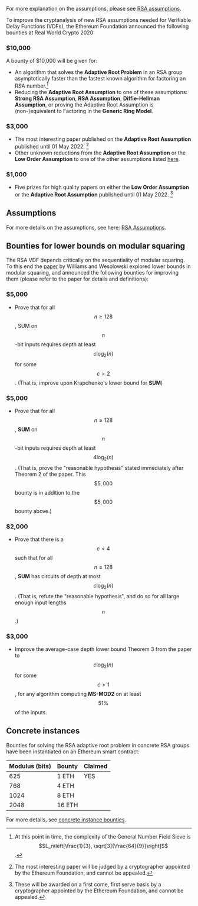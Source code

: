 For more explanation on the assumptions, please see [RSA assumptions](/bounties/rsa/assumptions).

To improve the cryptanalysis of new RSA assumptions needed for Verifiable Delay Functions (VDFs), the Ethereum Foundation announced the following bounties at Real World Crypto 2020:

### $10,000

A bounty of $10,000 will be given for:

- An algorithm that solves the **Adaptive Root Problem** in an RSA group asymptotically faster than the fastest known algorithm for factoring an RSA number.[^1]
- Reducing the **Adaptive Root Assumption** to one of these assumptions: **Strong RSA Assumption**, **RSA Assumption**, **Diffie-Hellman Assumption**, or proving the Adaptive Root Assumption is (non-)equivalent to Factoring in the **Generic Ring Model**.

[^1]: At this point in time, the complexity of the General Number Field Sieve is $$L_n\left[\frac{1}{3}, \sqrt[3]{\frac{64}{9}}\right]$$.

### $3,000

- The most interesting paper published on the **Adaptive Root Assumption** published until 01 May 2022. [^2]
- Other unknown reductions from the **Adaptive Root Assumption** or the **Low Order Assumption** to one of the other assumptions listed [here](/bounties/rsa/assumptions).

[^2]: The most interesting paper will be judged by a cryptographer appointed by the Ethereum Foundation, and cannot be appealed.

### $1,000

- Five prizes for high quality papers on either the **Low Order Assumption** or the **Adaptive Root Assumption** published until 01 May 2022. [^3]

[^3]: These will be awarded on a first come, first serve basis by a cryptographer appointed by the Ethereum Foundation, and cannot be appealed.

## Assumptions

For more details on the assumptions, see here: [RSA Assumptions](/bounties/rsa/assumptions).

## Bounties for lower bounds on modular squaring

The RSA VDF depends critically on the sequentiality of modular squaring. To this end the [paper](https://eprint.iacr.org/2020/1461) by Williams and Wesolowski explored lower bounds in modular squaring, and announced the following bounties for improving them (please refer to the paper for details and definitions):

### $5,000

- Prove that for all $$n \geq 128$$, SUM on $$n$$-bit inputs requires depth at least $$c \log_2(n)$$ for some $$c > 2$$. (That is, improve upon Krapchenko's lower bound for **SUM**)

### $5,000

- Prove that for all $$n \geq 128$$, **SUM** on $$n$$-bit inputs requires depth at least $$4 \log_2(n)$$. (That is, prove the "reasonable hypothesis" stated immediately after Theorem 2 of the paper. This $$\$5,000$$ bounty is in addition to the $$\$5,000$$ bounty above.)

### $2,000

- Prove that there is a $$c < 4$$ such that for all $$n \geq 128$$, **SUM** has circuits of depth at most $$c \log_2(n)$$. (That is, refute the "reasonable hypothesis", and do so for all large enough input lengths $$n$$.)

### $3,000

- Improve the average-case depth lower bound Theorem 3 from the paper to $$c \log_2(n)$$ for some $$c > 1$$, for any algorithm computing **MS-MOD2** on at least $$51\%$$ of the inputs.

## Concrete instances

Bounties for solving the RSA adaptive root problem in concrete RSA groups have been instantiated on an Ethereum smart contract:

| Modulus (bits) | Bounty | Claimed |
| -------------- | ------ | ------- |
| 625            | 1 ETH  | YES     |
| 768            | 4 ETH  |         |
| 1024           | 8 ETH  |         |
| 2048           | 16 ETH |         |

For more details, see [concrete instance bounties](/bounties/rsa/concrete-instance-bounties).
